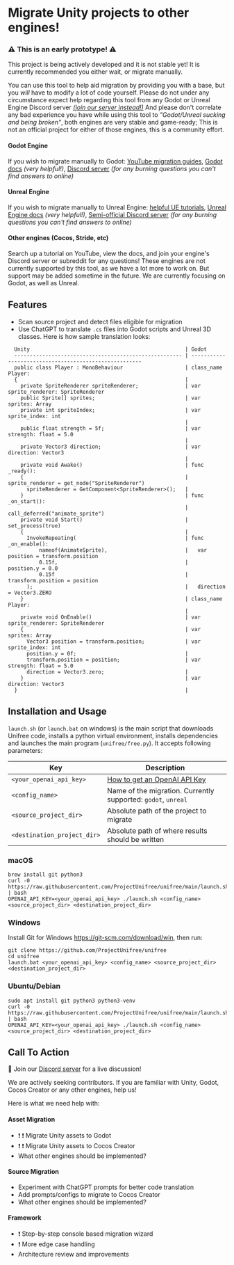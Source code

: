 # Migrate Unity projects to other engines!

### :warning: This is an early prototype! :warning:
This project is being actively developed and it is not stable yet!
It is currently recommended you either wait, or migrate manually.

You can use this tool to help aid migration by providing you with a base, but you _will_ have to modify a lot of code yourself. Please do not under any circumstance expect help regarding this tool from any Godot or Unreal Engine Discord server [_(join our server instead!)_](https://discord.gg/Ee5wJ4JWBQ) And please don't correlate any bad experience you have while using this tool to _"Godot/Unreal sucking and being broken"_, both engines are very stable and game-ready; This is not an official project for either of those engines, this is a community effort.

#### Godot Engine
If you wish to migrate manually to Godot: [YouTube migration guides](https://www.youtube.com/results?search_query=Migrate+from+Unity+to+Godot), [Godot docs](https://docs.godotengine.org/en/stable/) _(very helpful!)_, [Discord server](https://discord.gg/4JBkykG) _(for any burning questions you can't find answers to online)_

#### Unreal Engine
If you wish to migrate manually to Unreal Engine: [helpful UE tutorials](https://www.youtube.com/results?search_query=Unreal+Engine+basics+%22(for+Unity+developers)%22), [Unreal Engine docs](https://docs.unrealengine.com/5.3/en-US/unreal-engine-for-unity-developers/) _(very helpful!)_, [Semi-official Discord server](https://discord.com/invite/unreal-slackers) _(for any burning questions you can't find answers to online)_

#### Other engines (Cocos, Stride, etc)
Search up a tutorial on YouTube, view the docs, and join your engine's Discord server or subreddit for any questions!
These engines are not currently supported by this tool, as we have a lot more to work on. But support may be added sometime in the future. We are currently focusing on Godot, as well as Unreal.

## Features

* Scan source project and detect files eligible for migration
* Use ChatGPT to translate `.cs` files into Godot scripts and Unreal 3D classes. Here is how sample translation looks:

```
  Unity                                                  | Godot                                   
  ------------------------------------------------------ | ------------------------------------------------------
  public class Player : MonoBehaviour                    | class_name Player:
  {                                                      | 
    private SpriteRenderer spriteRenderer;               | var sprite_renderer: SpriteRenderer
    public Sprite[] sprites;                             | var sprites: Array
    private int spriteIndex;                             | var sprite_index: int
                                                         | 
    public float strength = 5f;                          | var strength: float = 5.0
                                                         | 
    private Vector3 direction;                           | var direction: Vector3
                                                         | 
    private void Awake()                                 | func _ready():
    {                                                    |   sprite_renderer = get_node("SpriteRenderer")
      spriteRenderer = GetComponent<SpriteRenderer>();   | 
    }                                                    | func _on_start():
                                                         |   call_deferred("animate_sprite")
    private void Start()                                 |   set_process(true)
    {                                                    | 
      InvokeRepeating(                                   | func _on_enable():
          nameof(AnimateSprite),                         |   var position = transform.position
          0.15f,                                         |   position.y = 0.0
          0.15f                                          |   transform.position = position
      );                                                 |   direction = Vector3.ZERO
    }                                                    | class_name Player:
                                                         | 
    private void OnEnable()                              | var sprite_renderer: SpriteRenderer
    {                                                    | var sprites: Array
      Vector3 position = transform.position;             | var sprite_index: int
      position.y = 0f;                                   | 
      transform.position = position;                     | var strength: float = 5.0
      direction = Vector3.zero;                          | 
    }                                                    | var direction: Vector3
  }                                                      |

```

## Installation and Usage

`launch.sh` (or `launch.bat` on windows) is the main script that downloads Unifree code, installs a python virtual
environment, installs dependencies and launches the main program (`unifree/free.py`). It accepts following parameters:

| Key                         | Description                                                   |
|-----------------------------|---------------------------------------------------------------|
| `<your_openai_api_key>`     | [How to get an OpenAI API Key](https://help.openai.com/en/articles/4936850-where-do-i-find-my-secret-api-key)|
| `<config_name>`             | Name of the migration. Currently supported: `godot`, `unreal` |
| `<source_project_dir>`      | Absolute path of the project to migrate                       |
| `<destination_project_dir>` | Absolute path of where results should be written              |

### macOS

```
brew install git python3
curl -0 https://raw.githubusercontent.com/ProjectUnifree/unifree/main/launch.sh | bash
OPENAI_API_KEY=<your_openai_api_key> ./launch.sh <config_name> <source_project_dir> <destination_project_dir>
```

### Windows

Install Git for Windows https://git-scm.com/download/win, then run:

```
git clone https://github.com/ProjectUnifree/unifree
cd unifree
launch.bat <your_openai_api_key> <config_name> <source_project_dir> <destination_project_dir>
```

### Ubuntu/Debian

```
sudo apt install git python3 python3-venv
curl -0 https://raw.githubusercontent.com/ProjectUnifree/unifree/main/launch.sh | bash
OPENAI_API_KEY=<your_openai_api_key> ./launch.sh <config_name> <source_project_dir> <destination_project_dir>
```

## Call To Action

:wave: Join our [Discord server](https://discord.gg/Ee5wJ4JWBQ) for a live discussion!

We are actively seeking contributors. If you are familiar with Unity, Godot, Cocos Creator or any other engines, help us!

Here is what we need help with:

#### Asset Migration

* :exclamation: :exclamation: Migrate Unity assets to Godot
* :exclamation: :exclamation: Migrate Unity assets to Cocos Creator
* What other engines should be implemented?

#### Source Migration

* Experiment with ChatGPT prompts for better code translation
* Add prompts/configs to migrate to Cocos Creator
* What other engines should be implemented?

#### Framework

* :exclamation: Step-by-step console based migration wizard
* :exclamation: More edge case handling
* Architecture review and improvements
